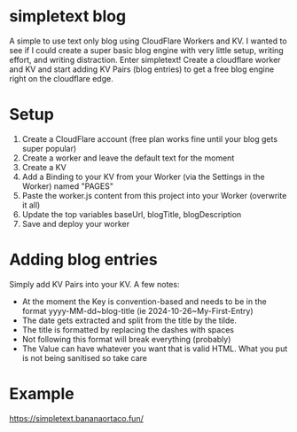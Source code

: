 # simpletext blog
A simple to use text only blog using CloudFlare Workers and KV. I wanted to see if I could create a super basic blog engine with very little setup, writing effort, and writing distraction. Enter simpletext! Create a cloudflare worker and KV and start adding KV Pairs (blog entries) to get a free blog engine right on the cloudflare edge.

# Setup
1. Create a CloudFlare account (free plan works fine until your blog gets super popular)
2. Create a worker and leave the default text for the moment
4. Create a KV
3. Add a Binding to your KV from your Worker (via the Settings in the Worker) named "PAGES"
5. Paste the worker.js content from this project into your Worker (overwrite it all)
6. Update the top variables baseUrl, blogTitle, blogDescription
7. Save and deploy your worker

# Adding blog entries
Simply add KV Pairs into your KV. A few notes:
- At the moment the Key is convention-based and needs to be in the format yyyy-MM-dd\~blog-title (ie 2024-10-26\~My-First-Entry)
- The date gets extracted and split from the title by the tilde.
- The title is formatted by replacing the dashes with spaces
- Not following this format will break everything (probably)
- The Value can have whatever you want that is valid HTML. What you put is not being sanitised so take care

# Example
https://simpletext.bananaortaco.fun/
